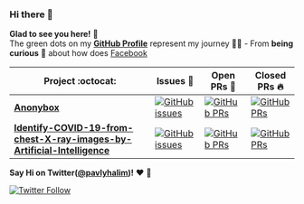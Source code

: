### Hi there 👋

**Glad to see you here!** :star_struck: <br> The green dots on my [**GitHub Profile**](https://github.com/pavlyhalim?tab=repositories) represent my journey :running_man: - From **being curious** :thinking: about how does [Facebook](https://www.facebook.com/Pavly.Halim/) 


|      Project :octocat:   |     Issues :bug:   | Open PRs :bell:  | Closed PRs :fire:  |
|-------------|-------------------|---|---|
| [**Anonybox**](https://github.com/Praudyogikee-org/Anonybox) | [![GitHub issues](https://img.shields.io/github/issues/Praudyogikee-org/Anonybox?color=green&logo=github&style=flat)](https://github.com/Praudyogikee-org/Anonybox/issues) | [![GitHub PRs](https://img.shields.io/github/issues-pr/Praudyogikee-org/Anonybox?style=flat&logo=github)](https://github.com/Praudyogikee-org/Anonybox/pulls)  | [![GitHub PRs](https://img.shields.io/github/issues-pr-closed/Praudyogikee-org/Anonybox?style=flat&color=critical&logo=github)](https://github.com/Praudyogikee-org/Anonybox/pulls?q=is%3Apr+is%3Aclosed)  |
| [**Identify-COVID-19-from-chest-X-ray-images-by-Artificial-Intelligence**](https://github.com/kabaka121212/Identify-COVID-19-from-chest-X-ray-images-by-Artificial-Intelligence) | [![GitHub issues](https://img.shields.io/github/issues/kabaka121212/Identify-COVID-19-from-chest-X-ray-images-by-Artificial-Intelligence?color=green&logo=github&style=flat)](https://github.com/kabaka121212/Identify-COVID-19-from-chest-X-ray-images-by-Artificial-Intelligence/issues) | [![GitHub PRs](https://img.shields.io/github/issues-pr/kabaka121212/Identify-COVID-19-from-chest-X-ray-images-by-Artificial-Intelligence?style=flat&logo=github)](https://github.com/kabaka121212/Identify-COVID-19-from-chest-X-ray-images-by-Artificial-Intelligence/pulls)  | [![GitHub PRs](https://img.shields.io/github/issues-pr-closed/kabaka121212/Identify-COVID-19-from-chest-X-ray-images-by-Artificial-Intelligence?style=flat&color=critical&logo=github)](https://github.com/kabaka121212/Identify-COVID-19-from-chest-X-ray-images-by-Artificial-Intelligence/pulls?q=is%3Apr+is%3Aclosed)   |

**Say Hi on Twitter([@pavlyhalim](https://twitter.com/pavlyhalim))!** :heart: 💬

[![Twitter Follow](https://img.shields.io/twitter/follow/pavlyhalim?style=social)](https://twitter.com/pavlyhalim)

<!--
**pavlyhalim/pavlyhalim** is a ✨ _special_ ✨ repository because its `README.md` (this file) appears on your GitHub profile.
Here are some ideas to get you started:
- 🔭 I’m currently working on ...
- 🌱 I’m currently learning ...
- 👯 I’m looking to collaborate on ...
- 🤔 I’m looking for help with ...
- 💬 Ask me about ...
- 📫 How to reach me: ...
- 😄 Pronouns: ...
- ⚡ Fun fact: ...
-->

